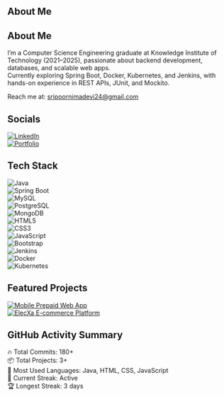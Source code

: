 ## About Me
## About Me  
I’m a Computer Science Engineering graduate at Knowledge Institute of Technology (2021–2025), passionate about backend development, databases, and scalable web apps.  
Currently exploring Spring Boot, Docker, Kubernetes, and Jenkins, with hands-on experience in REST APIs, JUnit, and Mockito.

 Reach me at: sripoornimadevi24@gmail.com  

## Socials
[![LinkedIn](https://img.shields.io/badge/LinkedIn-0A66C2?style=flat-square&logo=linkedin&logoColor=white)](https://www.linkedin.com/in/sripoornimadevi)  
[![Portfolio](https://img.shields.io/badge/Portfolio-000000?style=flat-square&logo=githubpages&logoColor=white)](https://sripoornimadevi24.wixsite.com/my-site)  

## Tech Stack
![Java](https://img.shields.io/badge/Java-007396?style=flat-square&logo=java&logoColor=white)  
![Spring Boot](https://img.shields.io/badge/Spring%20Boot-6DB33F?style=flat-square&logo=springboot&logoColor=white)  
![MySQL](https://img.shields.io/badge/MySQL-4479A1?style=flat-square&logo=mysql&logoColor=white)  
![PostgreSQL](https://img.shields.io/badge/PostgreSQL-336791?style=flat-square&logo=postgresql&logoColor=white)  
![MongoDB](https://img.shields.io/badge/MongoDB-47A248?style=flat-square&logo=mongodb&logoColor=white)  
![HTML5](https://img.shields.io/badge/HTML5-E34F26?style=flat-square&logo=html5&logoColor=white)  
![CSS3](https://img.shields.io/badge/CSS3-1572B6?style=flat-square&logo=css3&logoColor=white)  
![JavaScript](https://img.shields.io/badge/JavaScript-F7DF1E?style=flat-square&logo=javascript&logoColor=black)  
![Bootstrap](https://img.shields.io/badge/Bootstrap-7952B3?style=flat-square&logo=bootstrap&logoColor=white)  
![Jenkins](https://img.shields.io/badge/Jenkins-D24939?style=flat-square&logo=jenkins&logoColor=white)  
![Docker](https://img.shields.io/badge/Docker-2496ED?style=flat-square&logo=docker&logoColor=white)  
![Kubernetes](https://img.shields.io/badge/Kubernetes-326CE5?style=flat-square&logo=kubernetes&logoColor=white)  

## Featured Projects
[![Mobile Prepaid Web App](https://img.shields.io/badge/Mobile%20Prepaid%20Web%20App-Spring%20Boot%20%7C%20MySQL-blue?style=flat-square)](https://github.com/sripoornima/Mobileprepaid.git)  
[![ElecXa E-commerce Platform](https://img.shields.io/badge/ElecXa%20E-commerce%20Platform-Spring%20MVC%20%7C%20Thymeleaf-purple?style=flat-square)](https://github.com/Selvaganapathi-414/MyElecXa.git)  

## GitHub Activity Summary
🔥 Total Commits: 180+  
📦 Total Projects: 3+  
🧠 Most Used Languages: Java, HTML, CSS, JavaScript  
🚀 Current Streak: Active  
🏆 Longest Streak: 3 days  
